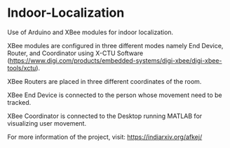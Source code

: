 # Indoor-Localization
Use of Arduino and XBee modules for indoor localization.

XBee modules are configured in three different modes namely End Device, Router, and Coordinator using X-CTU Software (https://www.digi.com/products/embedded-systems/digi-xbee/digi-xbee-tools/xctu).

XBee Routers are placed in three different coordinates of the room.

XBee End Device is connected to the person whose movement need to be tracked.

XBee Coordinator is connected to the Desktop running MATLAB for visualizing user movement.

For more information of the project, visit: https://indiarxiv.org/afkej/
